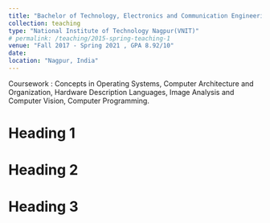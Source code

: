 ```yaml
---
title: "Bachelor of Technology, Electronics and Communication Engineering"
collection: teaching
type: "National Institute of Technology Nagpur(VNIT)"
# permalink: /teaching/2015-spring-teaching-1
venue: "Fall 2017 - Spring 2021 , GPA 8.92/10"
date: 
location: "Nagpur, India"
---
```


Coursework : Concepts in Operating Systems, Computer Architecture and Organization, Hardware Description Languages, Image Analysis and Computer Vision, Computer Programming.

Heading 1
======

Heading 2
======

Heading 3
======

